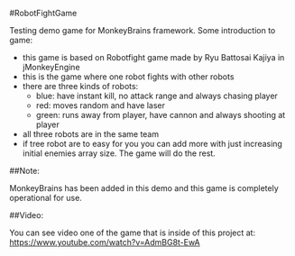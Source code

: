 #RobotFightGame

Testing demo game for MonkeyBrains framework. Some introduction to game: 
- this game is based on Robotfight game made by Ryu Battosai Kajiya in jMonkeyEngine
- this is the game where one robot fights with other robots
- there are three kinds of robots:
  - blue: have instant kill, no attack range and always chasing player
  - red: moves random and have laser
  - green: runs away from player, have cannon and always shooting at player
- all three robots are in the same team
- if tree robot are to easy for you you can add more with just increasing initial enemies array size. The game will do the rest.

##Note:

MonkeyBrains has been added in this demo and this game is completely operational for use.

##Video:

You can see video one of the game that is inside of this project at:
https://www.youtube.com/watch?v=AdmBG8t-EwA
